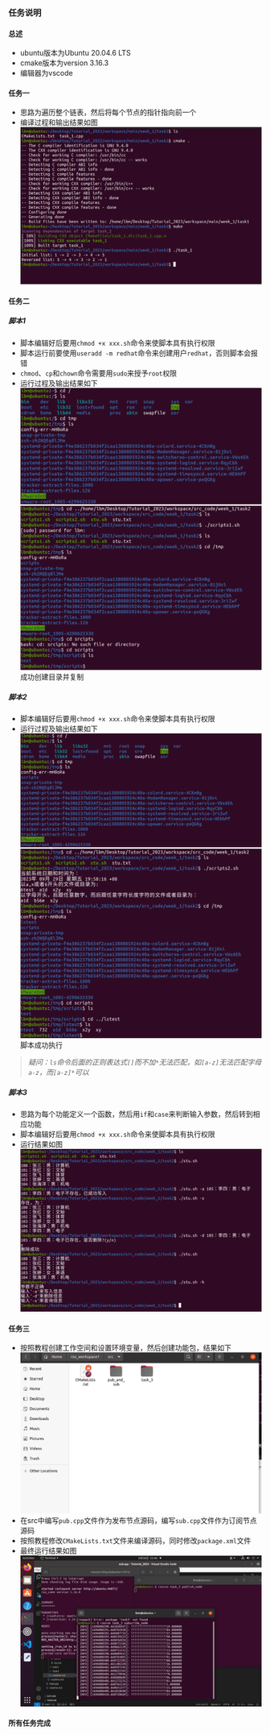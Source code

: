 ### 任务说明
#### 总述
+ ubuntu版本为Ubuntu 20.04.6 LTS
+ cmake版本为version 3.16.3
+ 编辑器为vscode

#### 任务一
+ 思路为遍历整个链表，然后将每个节点的指针指向前一个
+ 编译过程和输出结果如图
 ![输出结果](./../../image/week_1/image_1.png
 )

 #### 任务二
 ##### 脚本1
+ 脚本编辑好后要用```chmod +x xxx.sh```命令来使脚本具有执行权限
+ 脚本运行前要使用```useradd -m redhat```命令来创建用户```redhat```，否则脚本会报错
+ ```chmod```、```cp```和```chown```命令需要用```sudo```来授予```root```权限
+ 运行过程及输出结果如下
![Alt text](./../../image/week_1/image_2_1-1.png)
![Alt text](./../../image/week_1/image_2_1-2.png)
成功创建目录并复制

##### 脚本2
+ 脚本编辑好后要用```chmod +x xxx.sh```命令来使脚本具有执行权限
+ 运行过程及输出结果如下
![Alt text](./../../image/week_1/image_2_2-1.png)
![Alt text](./../../image/week_1/image_2_2-2.png)
脚本成功执行
>*疑问：```ls```命令后面的正则表达式```[]```而不加```*```无法匹配，如```[a-z]```无法匹配字母```a-z```，而```[a-z]*```可以*
  
##### 脚本3
+ 思路为每个功能定义一个函数，然后用```if```和```case```来判断输入参数，然后转到相应功能
+ 脚本编辑好后要用```chmod +x xxx.sh```命令来使脚本具有执行权限
+ 运行结果如图
![Alt text](./../../image/week_1/image_2_3.png)

#### 任务三
+ 按照教程创建工作空间和设置环境变量，然后创建功能包，结果如下
![Alt text](./../../image/week_1/image_3_1.png)
+ 在src中编写```pub.cpp```文件作为发布节点源码，编写```sub.cpp```文件作为订阅节点源码
+ 按照教程修改```CMakeLists.txt```文件来编译源码，同时修改```package.xml```文件
+ 最终运行结果如图
  ![Alt text](./../../image/week_1/image_3_2.png)

#### 所有任务完成